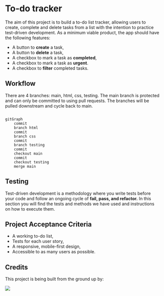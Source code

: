 # To-do tracker

The aim of this project is to build a to-do list tracker, allowing users to create, complete and delete tasks from a list with the intention to practice test-driven development. As a minimum viable product, the app should have the following features:

- A button to **create** a task,
- A button to **delete** a task,
- A checkbox to mark a task as **completed**,
- A checkbox to mark a task as **urgent**.
- A checkbox to **filter** completed tasks.

## Workflow

There are 4 branches: main, html, css, testing. The main branch is protected and can only be committed to using pull requests. The branches will be pulled downstream and cycle back to main.

```mermaid

gitGraph
    commit
    branch html
    commit
    branch css
    commit
    branch testing
    commit
    checkout main
    commit
    checkout testing
    merge main
 ```



## Testing

Test-driven development is a methodology where you write tests before your code and follow an ongoing cycle of **fail, pass, and refactor.** In this section you will find the tests and methods we have used and instructions on how to execute them.

## Project Acceptance Criteria

- A working to-do list,
- Tests for each user story,
- A responsive, mobile-first design,
- Accessible to as many users as possible.

## Credits

This project is being built from the ground up by:

<a href="https://github.com/fac26/todo-list--karol-konstantina/graphs/contributors">
  <img src="https://contrib.rocks/image?repo=fac26/todo-list--karol-konstantina" />
</a>
